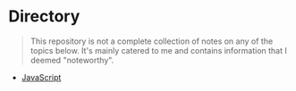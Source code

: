 # Directory
> This repository is not a complete collection of notes on any of the topics below. It's mainly catered to me and contains information that I deemed "noteworthy".
* [JavaScript](./topics/JavaScript/directory.md)
